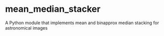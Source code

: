 # mean_median_stacker
A Python module that implements mean and binapprox median stacking for astronomical images
